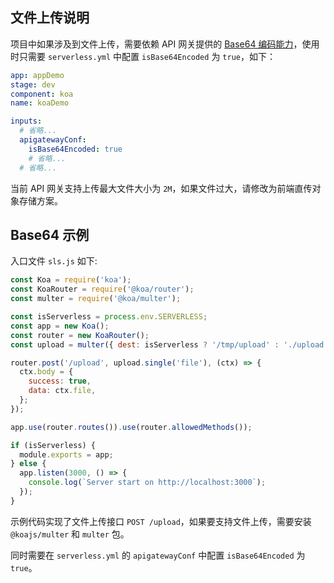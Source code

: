 ## 文件上传说明

项目中如果涉及到文件上传，需要依赖 API 网关提供的 [Base64 编码能力](https://cloud.tencent.com/document/product/628/51799)，使用时只需要 `serverless.yml` 中配置 `isBase64Encoded` 为 `true`，如下：

```yaml
app: appDemo
stage: dev
component: koa
name: koaDemo

inputs:
  # 省略...
  apigatewayConf:
    isBase64Encoded: true
    # 省略...
  # 省略...
```

当前 API 网关支持上传最大文件大小为 `2M`，如果文件过大，请修改为前端直传对象存储方案。

## Base64 示例

入口文件 `sls.js` 如下:

```js
const Koa = require('koa');
const KoaRouter = require('@koa/router');
const multer = require('@koa/multer');

const isServerless = process.env.SERVERLESS;
const app = new Koa();
const router = new KoaRouter();
const upload = multer({ dest: isServerless ? '/tmp/upload' : './upload' });

router.post('/upload', upload.single('file'), (ctx) => {
  ctx.body = {
    success: true,
    data: ctx.file,
  };
});

app.use(router.routes()).use(router.allowedMethods());

if (isServerless) {
  module.exports = app;
} else {
  app.listen(3000, () => {
    console.log(`Server start on http://localhost:3000`);
  });
}
```

示例代码实现了文件上传接口 `POST /upload`，如果要支持文件上传，需要安装 `@koajs/multer` 和 `multer` 包。

同时需要在 `serverless.yml` 的 `apigatewayConf` 中配置 `isBase64Encoded` 为 `true`。
